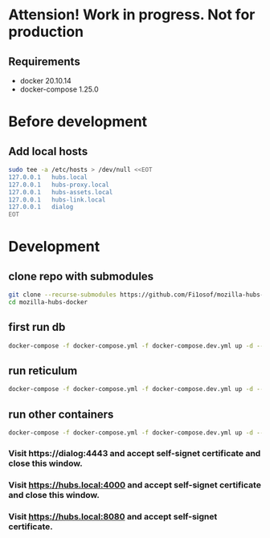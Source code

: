 # Attension! Work in progress. Not for production

## Requirements
- docker 20.10.14
- docker-compose 1.25.0

# Before development

## Add local hosts
```bash
sudo tee -a /etc/hosts > /dev/null <<EOT
127.0.0.1   hubs.local
127.0.0.1   hubs-proxy.local
127.0.0.1   hubs-assets.local
127.0.0.1   hubs-link.local
127.0.0.1   dialog
EOT
```

# Development

## clone repo with submodules
```bash
git clone --recurse-submodules https://github.com/Fi1osof/mozilla-hubs-docker
cd mozilla-hubs-docker
```

## first run db
```bash
docker-compose -f docker-compose.yml -f docker-compose.dev.yml up -d --build db
```

## run reticulum
```bash
docker-compose -f docker-compose.yml -f docker-compose.dev.yml up -d --build reticulum
```

## run other containers
```bash
docker-compose -f docker-compose.yml -f docker-compose.dev.yml up -d --build
```

### Visit https://dialog:4443 and accept self-signet certificate and close this window.

### Visit https://hubs.local:4000 and accept self-signet certificate and close this window.

### Visit https://hubs.local:8080 and accept self-signet certificate.
